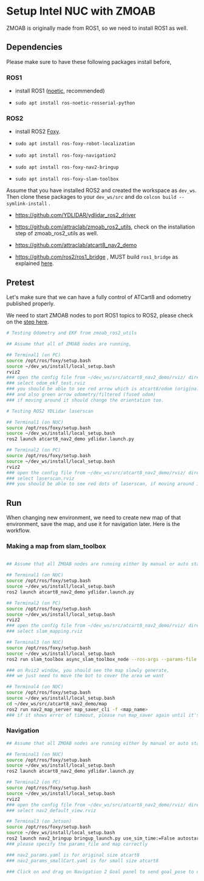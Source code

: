# Setup Intel NUC with ZMOAB

ZMOAB is originally made from ROS1, so we need to install ROS1 as well.

## Dependencies

Please make sure to have these following packages install before,

### ROS1

- install ROS1 ([noetic](http://wiki.ros.org/noetic/Installation/Ubuntu), recommended)

- `sudo apt install ros-noetic-rosserial-python`

### ROS2

- install ROS2 [Foxy](https://docs.ros.org/en/foxy/Installation.html).

- `sudo apt install ros-foxy-robot-localization`

- `sudo apt install ros-foxy-navigation2`

- `sudo apt install ros-foxy-nav2-bringup`

- `sudo apt install ros-foxy-slam-toolbox`

Assume that you have installed ROS2 and created the workspace as `dev_ws`. Then clone these packages to your `dev_ws/src` and do `colcon build --symlink-install` .

- https://github.com/YDLIDAR/ydlidar_ros2_driver

- https://github.com/attraclab/zmoab_ros2_utils, check on the installation step of zmoab_ros2_utils as well.

- https://github.com/attraclab/atcart8_nav2_demo

- https://github.com/ros2/ros1_bridge , MUST build `ros1_bridge` as explained [here](https://github.com/ros2/ros1_bridge#building-the-bridge-from-source).

## Pretest

Let's make sure that we can have a fully control of ATCart8 and odometry published properly.

We need to start ZMOAB nodes to port ROS1 topics to ROS2, please check on the [step here](https://github.com/attraclab/zmoab_ros2_utils#run-manually).

```sh
# Testing Odometry and EKF from zmoab_ros2_utils

## Assume that all of ZMOAB nodes are running,

## Terminal1 (on PC)
source /opt/ros/foxy/setup.bash
source ~/dev_ws/install/local_setup.bash
rviz2
### open the config file from ~/dev_ws/src/atcart8_nav2_demo/rviz/ directory
### select odom_ekf_test.rviz
### you should be able to see red arrow which is atcart8/odom (original odom), 
### and also green arrow odometry/filtered (fused odom)
### if moving around it should change the orientation too.

```

```sh
# Testing ROS2 YDLidar laserscan

## Terminal1 (on NUC)
source /opt/ros/foxy/setup.bash
source ~/dev_ws/install/local_setup.bash
ros2 launch atcart8_nav2_demo ydlidar.launch.py

## Terminal2 (on PC)
source /opt/ros/foxy/setup.bash
source ~/dev_ws/install/local_setup.bash
rviz2
### open the config file from ~/dev_ws/src/atcart8_nav2_demo/rviz/ directory
### select laserscan.rviz
### you should be able to see red dots of laserscan, if moving around it should change the orientation too.
```

## Run

When changing new environment, we need to create new map of that environment, save the map, and use it for navigation later.
Here is the workflow.

### Making a map from slam_toolbox

```sh

## Assume that all ZMOAB nodes are running either by manual or auto start

## Terminal1 (on NUC)
source /opt/ros/foxy/setup.bash
source ~/dev_ws/install/local_setup.bash
ros2 launch atcart8_nav2_demo ydlidar.launch.py

## Terminal2 (on PC)
source /opt/ros/foxy/setup.bash
source ~/dev_ws/install/local_setup.bash
rviz2
### open the config file from ~/dev_ws/src/atcart8_nav2_demo/rviz/ directory
### select slam_mapping.rviz

## Terminal3 (on NUC)
source /opt/ros/foxy/setup.bash
source ~/dev_ws/install/local_setup.bash
ros2 run slam_toolbox async_slam_toolbox_node --ros-args --params-file /home/$USER/dev_ws/src/atcart8_nav2_demo/config/mapper_params_online_async.yaml

### on Rviz2 window, you should see the map slowly generate,
### we just need to move the bot to cover the area we want

## Terminal4 (on NUC)
source /opt/ros/foxy/setup.bash
source ~/dev_ws/install/local_setup.bash
cd ~/dev_ws/src/atcart8_nav2_demo/map
ros2 run nav2_map_server map_saver_cli -f <map_name>
### if it shows error of timeout, please run map_saver again until it's complete saving.
```

### Navigation

```sh
## Assume that all ZMOAB nodes are running either by manual or auto start

## Terminal1 (on NUC)
source /opt/ros/foxy/setup.bash
source ~/dev_ws/install/local_setup.bash
ros2 launch atcart8_nav2_demo ydlidar.launch.py

## Terminal2 (on PC)
source /opt/ros/foxy/setup.bash
source ~/dev_ws/install/local_setup.bash
rviz2
### open the config file from ~/dev_ws/src/atcart8_nav2_demo/rviz/ directory
### select nav2_default_view.rviz

## Terminal3 (on Jetson)
source /opt/ros/foxy/setup.bash
source ~/dev_ws/install/local_setup.bash
ros2 launch nav2_bringup bringup_launch.py use_sim_time:=False autostart:=True map:=/home/$USER/dev_ws/src/atcart8_nav2_demo/map/<your-map>.yaml params_file:=/home/$USER/dev_ws/src/atcart8_nav2_demo/config/nav2_params_zmoab.yaml
### please specify the params_file and map correctly

### nav2_params.yaml is for original size atcart8
### nav2_params_smallCart.yaml is for small size atcart8

### Click on and drag on Navigation 2 Goal panel to send goal_pose to controller
```